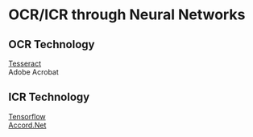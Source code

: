 # OCR/ICR through Neural Networks

## OCR Technology
[Tesseract](https://github.com/tesseract-ocr) <br/>
Adobe Acrobat
## ICR Technology
[Tensorflow](https://github.com/tensorflow/tensorflow) <br/>
[Accord.Net](https://github.com/accord-net)
